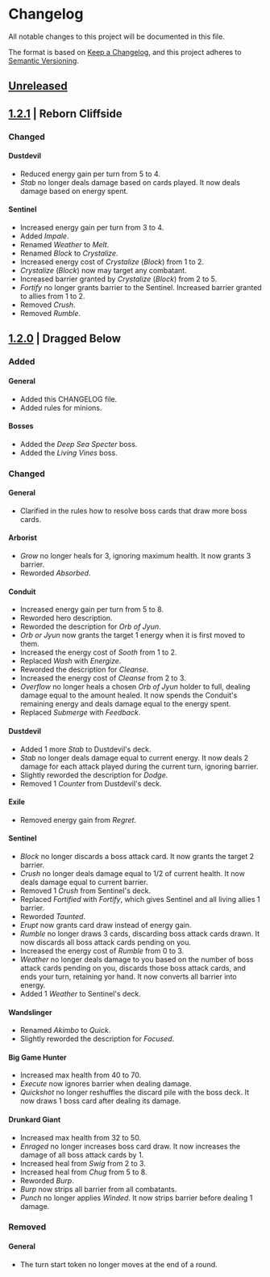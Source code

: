 # Changelog
All notable changes to this project will be documented in this file.

The format is based on [Keep a Changelog](https://keepachangelog.com/en/1.0.0/),
and this project adheres to [Semantic Versioning](https://semver.org/spec/v2.0.0.html).

## [Unreleased]

## [1.2.1] | Reborn Cliffside

### Changed

#### Dustdevil
- Reduced energy gain per turn from 5 to 4.
- *Stab* no longer deals damage based on cards played. It now deals damage based on energy spent.

#### Sentinel
- Increased energy gain per turn from 3 to 4.
- Added *Impale*.
- Renamed *Weather* to *Melt*.
- Renamed *Block* to *Crystalize*.
- Increased energy cost of *Crystalize* (*Block*) from 1 to 2.
- *Crystalize* (*Block*) now may target any combatant.
- Increased barrier granted by *Crystalize* (*Block*) from 2 to 5.
- *Fortify* no longer grants barrier to the Sentinel. Increased barrier granted to allies from 1 to 2.
- Removed *Crush*.
- Removed *Rumble*.

## [1.2.0] | Dragged Below
### Added

#### General
- Added this CHANGELOG file.
- Added rules for minions.

#### Bosses
- Added the *Deep Sea Specter* boss.
- Added the *Living Vines* boss.

### Changed

#### General
- Clarified in the rules how to resolve boss cards that draw more boss cards.

#### Arborist
- *Grow* no longer heals for 3, ignoring maximum health. It now grants 3 barrier.
- Reworded *Absorbed*.

#### Conduit
- Increased energy gain per turn from 5 to 8.
- Reworded hero description.
- Reworded the description for *Orb of Jyun*.
- *Orb or Jyun* now grants the target 1 energy when it is first moved to them.
- Increased the energy cost of *Sooth* from 1 to 2.
- Replaced *Wash* with *Energize*.
- Reworded the description for *Cleanse*.
- Increased the energy cost of *Cleanse* from 2 to 3.
- *Overflow* no longer heals a chosen *Orb of Jyun* holder to full, dealing damage equal to the amount healed. It now spends the Conduit's remaining energy and deals damage equal to the energy spent.
- Replaced *Submerge* with *Feedback*.

#### Dustdevil
- Added 1 more *Stab* to Dustdevil's deck.
- *Stab* no longer deals damage equal to current energy. It now deals 2 damage for each attack played during the current turn, ignoring barrier.
- Slightly reworded the description for *Dodge*.
- Removed 1 *Counter* from Dustdevil's deck.

#### Exile
- Removed energy gain from *Regret*.

#### Sentinel
- *Block* no longer discards a boss attack card. It now grants the target 2 barrier.
- *Crush* no longer deals damage equal to 1/2 of current health. It now deals damage equal to current barrier.
- Removed 1 *Crush* from Sentinel's deck.
- Replaced *Fortified* with *Fortify*, which gives Sentinel and all living allies 1 barrier.
- Reworded *Taunted*.
- *Erupt* now grants card draw instead of energy gain.
- *Rumble* no longer draws 3 cards, discarding boss attack cards drawn. It now discards all boss attack cards pending on you.
- Increased the energy cost of *Rumble* from 0 to 3.
- *Weather* no longer deals damage to you based on the number of boss attack cards pending on you, discards those boss attack cards, and ends your turn, retaining yor hand. It now converts all barrier into energy.
- Added 1 *Weather* to Sentinel's deck.

#### Wandslinger
- Renamed *Akimbo* to *Quick*.
- Slightly reworded the description for *Focused*.

#### Big Game Hunter
- Increased max health from 40 to 70.
- *Execute* now ignores barrier when dealing damage.
- *Quickshot* no longer reshuffles the discard pile with the boss deck. It now draws 1 boss card after dealing its damage.

#### Drunkard Giant
- Increased max health from 32 to 50.
- *Enraged* no longer increases boss card draw. It now increases the damage of all boss attack cards by 1.
- Increased heal from *Swig* from 2 to 3.
- Increased heal from *Chug* from 5 to 8.
- Reworded *Burp*.
- *Burp* now strips all barrier from all combatants.
- *Punch* no longer applies *Winded*. It now strips barrier before dealing 1 damage.

### Removed

#### General
- The turn start token no longer moves at the end of a round.

[Unreleased]: https://github.com/Streus/encounter/compare/v1.2.1...HEAD
[1.2.1]: https://github.com/Streus/encounter/compare/v1.2.0...v1.2.1
[1.2.0]: https://github.com/Streus/encounter/compare/v1.1.1...v1.2.0